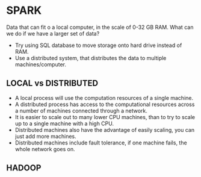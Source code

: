 # SPARK 

Data that can fit o a local computer, in the scale of 0-32 GB RAM. What can we do if we have a larger set of data?

* Try using SQL database to move storage onto hard drive instead of RAM.
* Use a distributed system, that distributes the data to multiple machines/computer.

## LOCAL vs DISTRIBUTED

* A local process will use the computation resources of a single machine.
* A distributed process has access to the computational resources across a number of machines connected through a network.
* It is easier to scale out to many lower CPU machines, than to try to scale up to a single machine with a high CPU.
* Distributed machines also have the advantage of easily scaling, you can just add more machines.
* Distributed machines include fault tolerance, if one machine fails, the whole network goes on.

## HADOOP
